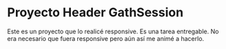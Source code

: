 # Proyecto Header GathSession

Este es un proyecto que lo realicé responsive. Es una tarea entregable. No era necesario que fuera responsive pero aún así me animé a hacerlo.
